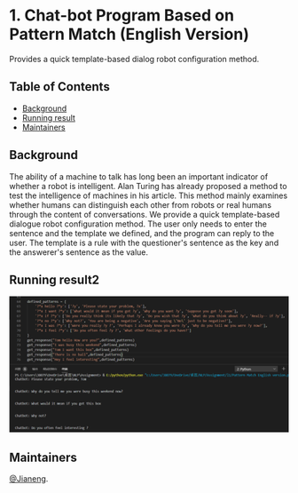 # 1. Chat-bot Program Based on Pattern Match (English Version)
Provides a quick template-based dialog robot configuration method.

## Table of Contents
- [Background](#background)
- [Running result](#running-result2)
- [Maintainers](#maintainers)

## Background
The ability of a machine to talk has long been an important indicator of whether a robot is intelligent. Alan Turing has already proposed a method to test the intelligence of machines in his article. This method mainly examines whether humans can distinguish each other from robots or real humans through the content of conversations.
We provide a quick template-based dialogue robot configuration method. The user only needs to enter the sentence and the template we defined, and the program can reply to the user. The template is a rule with the questioner's sentence as the key and the answerer's sentence as the value.

## Running result2
<p align="center">
<img src="https://github.com/jianengli/NLP-learning/blob/master/Lab2/Result2.png"/>
</p>

## Maintainers
[@Jianeng](https://github.com/jianengli).

